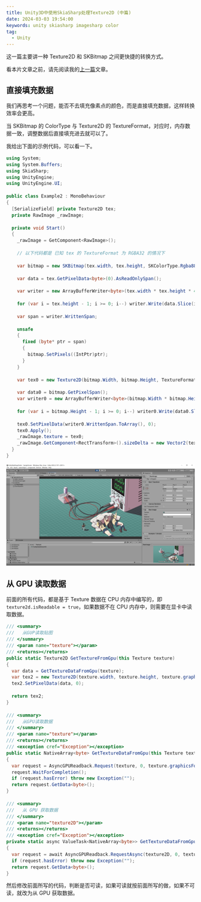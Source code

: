 ```yaml
---
title: Unity3D中使用SkiaSharp处理Texture2D (中篇)
date: 2024-03-03 19:54:00
keywords: unity skiasharp imagesharp color
tag:
  - Unity
---
```


这一篇主要讲一种 Texture2D 和 SKBitmap 之间更快捷的转换方式。

<!-- more -->

看本片文章之前，请先阅读我的[上一篇](./03030.Unity3D中使用SkiaSharp处理Texture2D-0.md)文章。

## 直接填充数据

我们再思考一个问题，能否不去填充像素点的颜色，而是直接填充数据，这样转换效率会更高。

当 SKBitmap 的 ColorType 与 Texture2D 的 TextureFormat，对应时，内存数据一致，调整数据后直接填充进去就可以了。

我给出下面的示例代码，可以看一下。

```cs title="Example2.cs"
using System;
using System.Buffers;
using SkiaSharp;
using UnityEngine;
using UnityEngine.UI;

public class Example2 : MonoBehaviour
{
  [SerializeField] private Texture2D tex;
  private RawImage _rawImage;

  private void Start()
  {
    _rawImage = GetComponent<RawImage>();

    // 以下代码都是 已知 tex 的 TextureFormat 为 RGBA32 的情况下

    var bitmap = new SKBitmap(tex.width, tex.height, SKColorType.Rgba8888, SKAlphaType.Opaque);

    var data = tex.GetPixelData<byte>(0).AsReadOnlySpan();

    var writer = new ArrayBufferWriter<byte>(tex.width * tex.height * 4);

    for (var i = tex.height - 1; i >= 0; i--) writer.Write(data.Slice(i * tex.width * 4, tex.width * 4));

    var span = writer.WrittenSpan;

    unsafe
    {
      fixed (byte* ptr = span)
      {
        bitmap.SetPixels((IntPtr)ptr);
      }
    }

    var tex0 = new Texture2D(bitmap.Width, bitmap.Height, TextureFormat.RGBA32, false);

    var data0 = bitmap.GetPixelSpan();
    var writer0 = new ArrayBufferWriter<byte>(bitmap.Width * bitmap.Height * 4);

    for (var i = bitmap.Height - 1; i >= 0; i--) writer0.Write(data0.Slice(i * bitmap.Width * 4, bitmap.Width * 4));

    tex0.SetPixelData(writer0.WrittenSpan.ToArray(), 0);
    tex0.Apply();
    _rawImage.texture = tex0;
    _rawImage.GetComponent<RectTransform>().sizeDelta = new Vector2(tex0.width, tex0.height);
  }
}
```

![](./img/PixPin_2024-03-03_19-30-03.png)

## 从 GPU 读取数据

前面的所有代码，都是基于 Texture 数据在 CPU 内存中编写的，即 `texture2d.isReadable = true`，如果数据不在 CPU 内存中，则需要在显卡中读取数据。

```cs
/// <summary>
///   从GUP读取贴图
/// </summary>
/// <param name="texture"></param>
/// <returns></returns>
public static Texture2D GetTextureFromGpu(this Texture texture)
{
  var data = GetTextureDataFromGpu(texture);
  var tex2 = new Texture2D(texture.width, texture.height, texture.graphicsFormat, TextureCreationFlags.None);
  tex2.SetPixelData(data, 0);

  return tex2;
}

/// <summary>
///   从GPU读取数据
/// </summary>
/// <param name="texture"></param>
/// <returns></returns>
/// <exception cref="Exception"></exception>
public static NativeArray<byte> GetTextureDataFromGpu(this Texture texture)
{
  var request = AsyncGPUReadback.Request(texture, 0, texture.graphicsFormat);
  request.WaitForCompletion();
  if (request.hasError) throw new Exception("");
  return request.GetData<byte>();
}

/// <summary>
///   从 GPU 获取数据
/// </summary>
/// <param name="texture2D"></param>
/// <returns></returns>
/// <exception cref="Exception"></exception>
private static async ValueTask<NativeArray<byte>> GetTextureDataFromGpuAsync(this Texture2D texture2D)
{
  var request = await AsyncGPUReadback.RequestAsync(texture2D, 0, texture2D.graphicsFormat);
  if (request.hasError) throw new Exception("");
  return request.GetData<byte>();
}
```

然后修改前面所写的代码，判断是否可读，如果可读就按前面所写的做，如果不可读，就改为从 GPU 获取数据。

